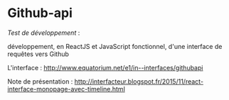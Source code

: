 Github-api
========



_Test de développement_  :

développement, en ReactJS et JavaScript fonctionnel, d'une interface de requêtes vers Github

L'interface : http://www.equatorium.net/e1/in--interfaces/githubapi

Note de présentation : http://interfacteur.blogspot.fr/2015/11/react-interface-monopage-avec-timeline.html


